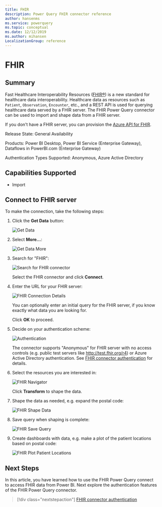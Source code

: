 ```yaml
---
title: FHIR
description: Power Query FHIR connector reference
author: hansenms
ms.service: powerquery
ms.topic: conceptual
ms.date: 12/12/2019
ms.author: mihansen
LocalizationGroup: reference
---
```


# FHIR

## Summary

Fast Healthcare Interoperability Resources ([FHIR&reg;](https://hl7.org/fhir)) is a new standard for healthcare data interoperability. Healthcare data as resources such as `Patient`, `Observation`, `Encounter`, etc., and a REST API is used for querying healthcare data served by a FHIR server. The FHIR Power Query connector can be used to import and shape data from a FHIR server.

If you don't have a FHIR server, you can provision the [Azure API for FHIR](https://docs.microsoft.com/en-us/azure/healthcare-apis/).

Release State: General Availability

Products: Power BI Desktop, Power BI Service (Enterprise Gateway), Dataflows in PowerBI.com (Enterprise Gateway)

Authentication Types Supported: Anonymous, Azure Active Directory

## Capabilities Supported

* Import

## Connect to FHIR server

To make the connection, take the following steps:

1. Click the **Get Data** button:

    ![Get Data](FHIR-GetData.png)

1. Select **More...**:

    ![Get Data More](FHIR-GetData-More.png)

1. Search for "FHIR":

    ![Search for FHIR connector](FHIR-Search-Connector.png)

    Select the FHIR connector and click **Connect**.

1. Enter the URL for your FHIR server:

    ![FHIR Connection Details](FHIR-Connection-Details.png)

    You can optionally enter an initial query for the FHIR server, if you know exactly what data you are looking for.

    Click **OK** to proceed.

1. Decide on your authentication scheme:

    ![Authentication](FHIR-Sign-In.png)

    The connector supports "Anonymous" for FHIR server with no access controls (e.g. public test servers like http://test.fhir.org/r4) or Azure Active Directory authentication. See [FHIR connector authentication](FHIR-Authentication.md) for details.

1. Select the resources you are interested in:

    ![FHIR Navigator](FHIR-Navigator.png)

    Click **Transform** to shape the data.

1. Shape the data as needed, e.g. expand the postal code:

    ![FHIR Shape Data](FHIR-ShapeData.png)

1. Save query when shaping is complete:

    ![FHIR Save Query](FHIR-SaveQuery.png)

1. Create dashboards with data, e.g. make a plot of the patient locations based on postal code:

    ![FHIR Plot Patient Locations](FHIR-PlotPatientlocations.png)

## Next Steps

In this article, you have learned how to use the FHIR Power Query connect to access FHIR data from Power BI. Next explore the authentication features of the FHIR Power Query connector.

>[!div class="nextstepaction"]
>[FHIR connector authentication](FHIR-Authentication.md)
